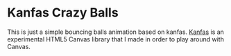 # Kanfas Crazy Balls

This is just a simple bouncing balls animation based on kanfas. [Kanfas](github.com/keripix/kanfas) is an experimental HTML5 Canvas library that I made in order to play around with Canvas.